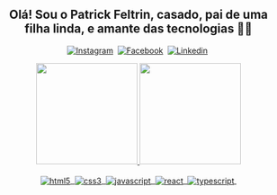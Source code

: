 <div align="center">
  
## Olá! Sou o Patrick Feltrin, casado, pai de uma filha linda, e amante das tecnologias 🥰🤙
[![Instagram](https://img.shields.io/badge/Instagram-E4405F?style=for-the-badge&logo=instagram&logoColor=white)](https://instagram.com/pfeltrin)&nbsp;
[![Facebook](https://img.shields.io/badge/Facebook-1877F2?style=for-the-badge&logo=facebook&logoColor=white)](https://www.facebook.com/pfeltrin07)&nbsp;
[![Linkedin](https://img.shields.io/badge/LinkedIn-0077B5?style=for-the-badge&logo=linkedin&logoColor=white)](https://www.linkedin.com/in/pfeltrin)&nbsp;

 <div align="center">
  <a href="https://github.com/pfeltrin">
  <img height="180em" src="https://github-readme-stats.vercel.app/api?username=pfeltrin&show_icons=true&theme=transparent&include_all_commits=true&count_private=true"/>
  <img height="180em" src="https://github-readme-stats.vercel.app/api/top-langs/?username=pfeltrin&layout=compact&langs_count=7&theme=transparent"/>
</div>

<div style="display: inline_block"><br/>
<img align="center" alt="html5" src="https://img.shields.io/badge/HTML5-E34F26?style=for-the-badge&logo=html5&logoColor=white"/>&nbsp;
<img align="center" alt="css3" src="https://img.shields.io/badge/CSS3-1572B6?style=for-the-badge&logo=css3&logoColor=white"/>&nbsp;
<img align="center" alt="javascript" src="https://img.shields.io/badge/JavaScript-323330?style=for-the-badge&logo=javascript&logoColor=F7DF1E"/>&nbsp;
<img align="center" alt="react" src="https://img.shields.io/badge/React-20232A?style=for-the-badge&logo=react&logoColor=61DAFB"/>&nbsp;
<img align="center" alt="typescript" src="https://img.shields.io/badge/TypeScript-007ACC?style=for-the-badge&logo=typescript&logoColor=white"/>&nbsp;
</div>
